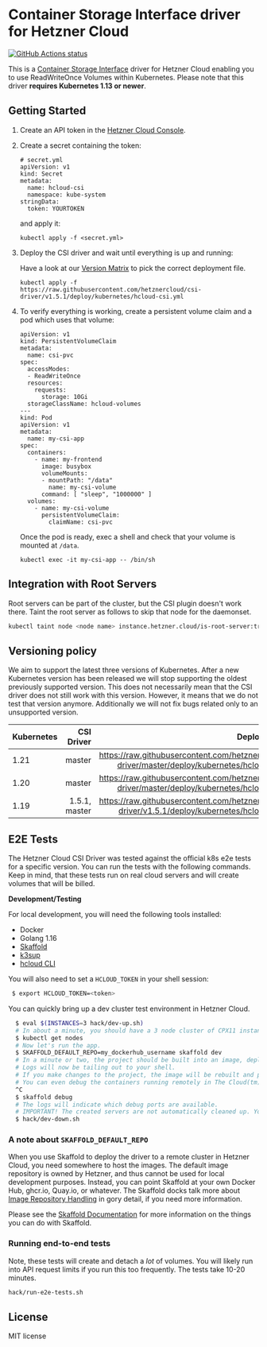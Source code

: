 # Container Storage Interface driver for Hetzner Cloud

[![GitHub Actions status](https://github.com/hetznercloud/csi-driver/workflows/Run%20tests/badge.svg)](https://github.com/hetznercloud/csi-driver/actions)

This is a [Container Storage Interface](https://github.com/container-storage-interface/spec) driver for Hetzner Cloud
enabling you to use ReadWriteOnce Volumes within Kubernetes. Please note that this driver **requires Kubernetes 1.13 or newer**.

## Getting Started

1. Create an API token in the [Hetzner Cloud Console](https://console.hetzner.cloud/).

2. Create a secret containing the token:

   ```
   # secret.yml
   apiVersion: v1
   kind: Secret
   metadata:
     name: hcloud-csi
     namespace: kube-system
   stringData:
     token: YOURTOKEN
   ```

   and apply it:
   ```
   kubectl apply -f <secret.yml>
   ```

3. Deploy the CSI driver and wait until everything is up and running:

    Have a look at our [Version Matrix](README.md#versioning-policy) to pick the correct deployment file.
   ```
   kubectl apply -f https://raw.githubusercontent.com/hetznercloud/csi-driver/v1.5.1/deploy/kubernetes/hcloud-csi.yml
   ```

4. To verify everything is working, create a persistent volume claim and a pod
   which uses that volume:

   ```
   apiVersion: v1
   kind: PersistentVolumeClaim
   metadata:
     name: csi-pvc
   spec:
     accessModes:
     - ReadWriteOnce
     resources:
       requests:
         storage: 10Gi
     storageClassName: hcloud-volumes
   ---
   kind: Pod
   apiVersion: v1
   metadata:
     name: my-csi-app
   spec:
     containers:
       - name: my-frontend
         image: busybox
         volumeMounts:
         - mountPath: "/data"
           name: my-csi-volume
         command: [ "sleep", "1000000" ]
     volumes:
       - name: my-csi-volume
         persistentVolumeClaim:
           claimName: csi-pvc
   ```

   Once the pod is ready, exec a shell and check that your volume is mounted at `/data`.

   ```
   kubectl exec -it my-csi-app -- /bin/sh
   ```

## Integration with Root Servers

Root servers can be part of the cluster, but the CSI plugin doesn't work there. Taint the root server as follows to skip that node for the daemonset.

```bash
kubectl taint node <node name> instance.hetzner.cloud/is-root-server:true
```

## Versioning policy

We aim to support the latest three versions of Kubernetes. After a new
Kubernetes version has been released we will stop supporting the oldest
previously supported version. This does not necessarily mean that the
CSI driver does not still work with this version. However, it means that
we do not test that version anymore. Additionally we will not fix bugs
related only to an unsupported version.

| Kubernetes | CSI Driver    | Deployment File                                                                                    |
| ---------- | -------------:| --------------------------------------------------------------------------------------------------:|
| 1.21       | master        | https://raw.githubusercontent.com/hetznercloud/csi-driver/master/deploy/kubernetes/hcloud-csi.yml  |
| 1.20       | master        | https://raw.githubusercontent.com/hetznercloud/csi-driver/master/deploy/kubernetes/hcloud-csi.yml  |
| 1.19       | 1.5.1, master | https://raw.githubusercontent.com/hetznercloud/csi-driver/v1.5.1/deploy/kubernetes/hcloud-csi.yml  |

## E2E Tests

The Hetzner Cloud CSI Driver was tested against the official k8s e2e
tests for a specific version. You can run the tests with the following
commands. Keep in mind, that these tests run on real cloud servers and
will create volumes that will be billed.

**Development/Testing**

For local development, you will need the following tools installed:

 * Docker
 * Golang 1.16
 * [Skaffold](https://skaffold.dev/)
 * [k3sup](https://github.com/alexellis/k3sup#readme)
 * [hcloud CLI](https://github.com/hetznercloud/cli#readme)

You will also need to set a `HCLOUD_TOKEN` in your shell session:

```sh
 $ export HCLOUD_TOKEN=<token>
```

You can quickly bring up a dev cluster test environment in Hetzner Cloud.

```sh
  $ eval $(INSTANCES=3 hack/dev-up.sh)
  # In about a minute, you should have a 3 node cluster of CPX11 instances (cost is around 2 cents per hour)
  $ kubectl get nodes
  # Now let's run the app.
  $ SKAFFOLD_DEFAULT_REPO=my_dockerhub_username skaffold dev
  # In a minute or two, the project should be built into an image, deployed into the test cluster.
  # Logs will now be tailing out to your shell.
  # If you make changes to the project, the image will be rebuilt and pushed to the cluster, restarting pods as needed.
  # You can even debug the containers running remotely in The Cloud(tm) using standard Golang delve.
  ^C
  $ skaffold debug
  # The logs will indicate which debug ports are available.
  # IMPORTANT! The created servers are not automatically cleaned up. You must remember to delete everything yourself:
  $ hack/dev-down.sh
```

### A note about `SKAFFOLD_DEFAULT_REPO`

When you use Skaffold to deploy the driver to a remote cluster in Hetzner Cloud, you need somewhere to host the images. The default image repository is owned by Hetzner, and thus cannot be used for local development purposes. Instead, you can point Skaffold at your own Docker Hub, ghcr.io, Quay.io, or whatever. The Skaffold docks talk more about [Image Repository Handling](https://skaffold.dev/docs/environment/image-registries/) in gory detail, if you need more information.

Please see the [Skaffold Documentation](https://skaffold.dev/docs/) for more information on the things you can do with Skaffold.

### Running end-to-end tests

Note, these tests will create and detach a *lot* of volumes. You will likely run into API request limits if you run this too frequently.
The tests take 10-20 minutes.


```sh
hack/run-e2e-tests.sh
```

## License

MIT license
